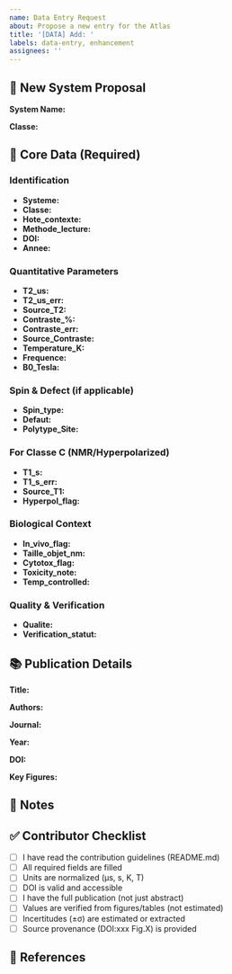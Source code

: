 ```yaml
---
name: Data Entry Request
about: Propose a new entry for the Atlas
title: '[DATA] Add: '
labels: data-entry, enhancement
assignees: ''
---
```


## 📝 New System Proposal

**System Name:** <!-- e.g., "SnV defects in diamond (nanoparticles)" -->

**Classe:** <!-- A / B / C / D (see README) -->

## 🔬 Core Data (Required)

### Identification
- **Systeme:** 
- **Classe:** <!-- A / B / C / D -->
- **Hote_contexte:** <!-- e.g., "Cellules HeLa (in_cellulo)" -->
- **Methode_lecture:** <!-- ODMR / ESR / NMR / Optical-only / Indirect -->
- **DOI:** <!-- 10.xxxx/yyyyy -->
- **Annee:** <!-- YYYY -->

### Quantitative Parameters
- **T2_us:** <!-- µs -->
- **T2_us_err:** <!-- ±σ -->
- **Source_T2:** <!-- DOI:10.xxxx/yyyyy Fig.X -->
- **Contraste_%:** <!-- 0-100 or NA -->
- **Contraste_err:** <!-- ±σ or NA -->
- **Source_Contraste:** <!-- DOI:10.xxxx/yyyyy Fig.X or NA -->
- **Temperature_K:** <!-- Kelvin -->
- **Frequence:** <!-- e.g., "2.87 GHz" -->
- **B0_Tesla:** <!-- Tesla -->

### Spin & Defect (if applicable)
- **Spin_type:** <!-- Electron / Noyau; ^XX -->
- **Defaut:** <!-- NV / VSi / VV / etc. or NA -->
- **Polytype_Site:** <!-- For SiC: "4H-SiC; k-site" or NA -->

### For Classe C (NMR/Hyperpolarized)
- **T1_s:** <!-- seconds -->
- **T1_s_err:** <!-- ±σ -->
- **Source_T1:** <!-- DOI:10.xxxx/yyyyy Fig.X -->
- **Hyperpol_flag:** <!-- 0 / 1 -->

### Biological Context
- **In_vivo_flag:** <!-- 0 (in vitro/cellulo) / 1 (in vivo organism) -->
- **Taille_objet_nm:** <!-- nm or NA -->
- **Cytotox_flag:** <!-- 0 / 1 -->
- **Toxicity_note:** <!-- Description or NA -->
- **Temp_controlled:** <!-- 0 / 1 -->

### Quality & Verification
- **Qualite:** <!-- 1 / 2 / 3 (see README) -->
- **Verification_statut:** <!-- verifie / a_confirmer -->

## 📚 Publication Details

**Title:** 

**Authors:** 

**Journal:** 

**Year:** 

**DOI:** 

**Key Figures:** <!-- Which figures contain T2, T1, Contraste data -->

## 📝 Notes

<!-- Additional context: conditions, limitations, significance -->

## ✅ Contributor Checklist

- [ ] I have read the contribution guidelines (README.md)
- [ ] All required fields are filled
- [ ] Units are normalized (µs, s, K, T)
- [ ] DOI is valid and accessible
- [ ] I have the full publication (not just abstract)
- [ ] Values are verified from figures/tables (not estimated)
- [ ] Incertitudes (±σ) are estimated or extracted
- [ ] Source provenance (DOI:xxx Fig.X) is provided

## 🔗 References

<!-- Links to publications, supplementary materials, datasets -->

